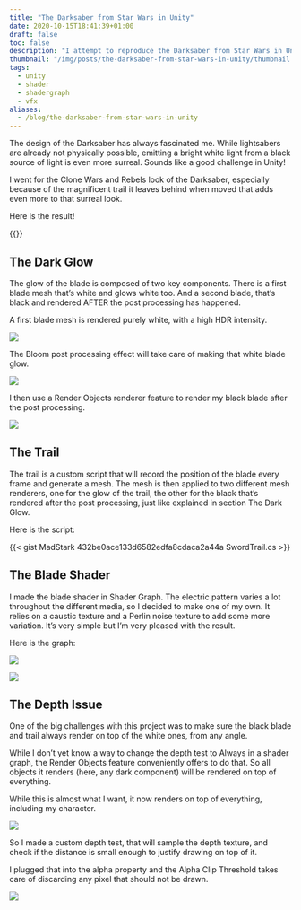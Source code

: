```yaml
---
title: "The Darksaber from Star Wars in Unity"
date: 2020-10-15T18:41:39+01:00
draft: false
toc: false
description: "I attempt to reproduce the Darksaber from Star Wars in Unity. I used Shader Graph, the Universal Render Pipeline and its handy renderer features."
thumbnail: "/img/posts/the-darksaber-from-star-wars-in-unity/thumbnail.jpg"
tags:
  - unity
  - shader
  - shadergraph
  - vfx
aliases:
  - /blog/the-darksaber-from-star-wars-in-unity
---
```


The design of the Darksaber has always fascinated me. While lightsabers are already not physically possible, emitting a bright white light from a black source of light is even more surreal. Sounds like a good challenge in Unity!

I went for the Clone Wars and Rebels look of the Darksaber, especially because of the magnificent trail it leaves behind when moved that adds even more to that surreal look.

Here is the result!

{{<youtube kQVx14uW5Ko>}}

## The Dark Glow

The glow of the blade is composed of two key components. There is a first blade mesh that’s white and glows white too. 
And a second blade, that’s black and rendered AFTER the post processing has happened.

A first blade mesh is rendered purely white, with a high HDR intensity.

![](/img/posts/the-darksaber-from-star-wars-in-unity/Unity_2020-10-15_13-31-37.png)

The Bloom post processing effect will take care of making that white blade glow.

![](/img/posts/the-darksaber-from-star-wars-in-unity/Unity_2020-10-15_13-32-58.png)

I then use a Render Objects renderer feature to render my black blade after the post processing.

![](/img/posts/the-darksaber-from-star-wars-in-unity/Unity_2020-10-15_13-42-26.png)

## The Trail

The trail is a custom script that will record the position of the blade every frame and generate a mesh. The mesh is then applied to two different mesh renderers, one for the glow of the trail, the other for the black that’s rendered after the post processing, just like explained in section The Dark Glow.

Here is the script:

{{< gist MadStark 432be0ace133d6582edfa8cdaca2a44a SwordTrail.cs >}}

## The Blade Shader

I made the blade shader in Shader Graph. The electric pattern varies a lot throughout the different media, so I decided to make one of my own. It relies on a caustic texture and a Perlin noise texture to add some more variation. It’s very simple but I’m very pleased with the result.

Here is the graph:

![](/img/posts/the-darksaber-from-star-wars-in-unity/Unity_2020-10-15_13-56-19.png)

![](/img/posts/the-darksaber-from-star-wars-in-unity/darksaber_pattern.gif)

## The Depth Issue

One of the big challenges with this project was to make sure the black blade and trail always render on top of the white ones, from any angle.

While I don’t yet know a way to change the depth test to Always in a shader graph, the Render Objects feature conveniently offers to do that. So all objects it renders (here, any dark component) will be rendered on top of everything.

While this is almost what I want, it now renders on top of everything, including my character.

![](/img/posts/the-darksaber-from-star-wars-in-unity/Unity_2020-10-15_14-22-30.png)

So I made a custom depth test, that will sample the depth texture, and check if the distance is small enough to justify drawing on top of it.

I plugged that into the alpha property and the Alpha Clip Threshold takes care of discarding any pixel that should not be drawn.

![](/img/posts/the-darksaber-from-star-wars-in-unity/Unity_2020-10-15_14-29-17.png)
